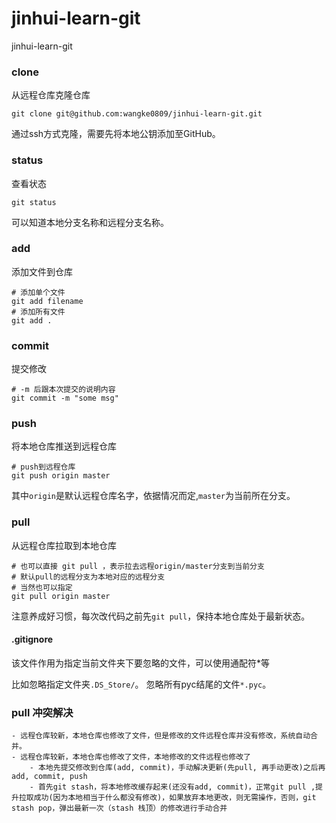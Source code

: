 # jinhui-learn-git
jinhui-learn-git

### clone

从远程仓库克隆仓库

	git clone git@github.com:wangke0809/jinhui-learn-git.git

通过ssh方式克隆，需要先将本地公钥添加至GitHub。

### status

查看状态

	git status

可以知道本地分支名称和远程分支名称。

### add

添加文件到仓库
	
	# 添加单个文件
	git add filename
	# 添加所有文件
	git add .

### commit

提交修改

	# -m 后跟本次提交的说明内容
	git commit -m "some msg" 

### push

将本地仓库推送到远程仓库

	# push到远程仓库
	git push origin master

其中`origin`是默认远程仓库名字，依据情况而定,`master`为当前所在分支。

### pull

从远程仓库拉取到本地仓库
	
	# 也可以直接 git pull ，表示拉去远程origin/master分支到当前分支
	# 默认pull的远程分支为本地对应的远程分支
	# 当然也可以指定
	git pull origin master

注意养成好习惯，每次改代码之前先`git pull`，保持本地仓库处于最新状态。

#### .gitignore

该文件作用为指定当前文件夹下要忽略的文件，可以使用通配符\*等

比如忽略指定文件夹`.DS_Store/`。
忽略所有pyc结尾的文件`*.pyc`。

### pull 冲突解决

	- 远程仓库较新，本地仓库也修改了文件，但是修改的文件远程仓库并没有修改，系统自动合并。
	- 远程仓库较新，本地仓库也修改了文件，本地修改的文件远程也修改了
		- 本地先提交修改到仓库(add, commit)，手动解决更新(先pull, 再手动更改)之后再add, commit, push
		- 首先git stash，将本地修改缓存起来(还没有add, commit)，正常git pull ,提升拉取成功(因为本地相当于什么都没有修改)，如果放弃本地更改，则无需操作，否则，git stash pop，弹出最新一次（stash 栈顶）的修改进行手动合并
